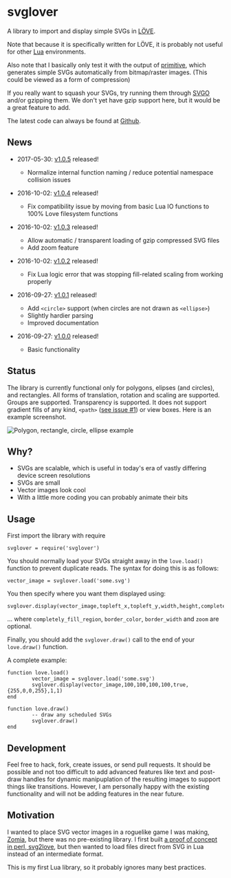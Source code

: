 # svglover

A library to import and display simple SVGs in [LÖVE](http://love2d.org/).

Note that because it is specifically written for LÖVE, it is probably not useful for other [Lua](http://www.lua.org/) environments.

Also note that I basically only test it with the output of [primitive](https://github.com/fogleman/primitive), which generates simple SVGs automatically from bitmap/raster images. (This could be viewed as a form of compression)

If you really want to squash your SVGs, try running them through [SVGO](https://github.com/svg/svgo) and/or gzipping them. We don't yet have gzip support here, but it would be a great feature to add.

The latest code can always be found at [Github](https://github.com/globalcitizen/svglover).

## News

* 2017-05-30: [v1.0.5](https://github.com/globalcitizen/svglover/releases/tag/v1.0.5) released!
  - Normalize internal function naming / reduce potential namespace collision issues

* 2016-10-02: [v1.0.4](https://github.com/globalcitizen/svglover/releases/tag/v1.0.4) released!
  - Fix compatibility issue by moving from basic Lua IO functions to 100% Love filesystem functions

* 2016-10-02: [v1.0.3](https://github.com/globalcitizen/svglover/releases/tag/v1.0.3) released!
  - Allow automatic / transparent loading of gzip compressed SVG files
  - Add zoom feature

* 2016-10-02: [v1.0.2](https://github.com/globalcitizen/svglover/releases/tag/v1.0.2) released!
  - Fix Lua logic error that was stopping fill-related scaling from working properly

* 2016-09-27: [v1.0.1](https://github.com/globalcitizen/svglover/releases/tag/v1.0.1) released!
  - Add `<circle>` support (when circles are not drawn as `<ellipse>`)
  - Slightly hardier parsing
  - Improved documentation

* 2016-09-27: [v1.0.0](https://github.com/globalcitizen/svglover/releases/tag/v1.0.0) released!
  - Basic functionality

## Status

The library is currently functional only for polygons, elipses (and circles), and rectangles. All forms of translation, rotation and scaling are supported. Groups are supported. Transparency is supported. It does not support gradient fills of any kind, `<path>` ([see issue #1](https://github.com/globalcitizen/svglover/issues/1)) or view boxes. Here is an example screenshot.

![Polygon, rectangle, circle, ellipse example](https://raw.githubusercontent.com/globalcitizen/svglover/master/screenshot-polygon.jpg)

## Why?

* SVGs are scalable, which is useful in today's era of vastly differing device screen resolutions
* SVGs are small
* Vector images look cool
* With a little more coding you can probably animate their bits

## Usage
First import the library with require

```
svglover = require('svglover')
```

You should normally load your SVGs straight away in the `love.load()` function to prevent duplicate reads. The syntax for doing this is as follows:

```
vector_image = svglover.load('some.svg')
```

You then specify where you want them displayed using:

```
svglover.display(vector_image,topleft_x,topleft_y,width,height,completely_fill_region,border_color,border_width,zoom)
```

... where `completely_fill_region`, `border_color`, `border_width` and `zoom` are optional.

Finally, you should add the `svglover.draw()` call to the end of your `love.draw()` function.

A complete example:

```
function love.load()
        vector_image = svglover.load('some.svg')
        svglover.display(vector_image,100,100,100,100,true,{255,0,0,255},1,1)
end

function love.draw()
        -- draw any scheduled SVGs
        svglover.draw()
end
```

## Development

Feel free to hack, fork, create issues, or send pull requests. It should be possible and not too difficult to add advanced features like text and post-draw handles for dynamic manipuplation of the resulting images to support things like transitions. However, I am personally happy with the existing functionality and will not be adding features in the near future.

## Motivation

I wanted to place SVG vector images in a roguelike game I was making, [Zomia](https://github.com/globalcitizen/zomia), but there was no pre-existing library. I first built [a proof of concept in perl, svg2love](https://github.com/globalcitizen/svg2love), but then wanted to load files direct from SVG in Lua instead of an intermediate format.

This is my first Lua library, so it probably ignores many best practices.
